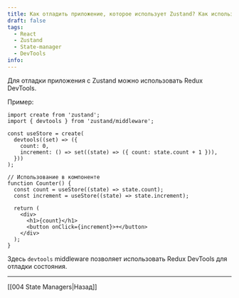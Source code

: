 ```yaml
---
title: Как отладить приложение, которое использует Zustand? Как использовать devTools?
draft: false
tags:
  - React
  - Zustand
  - State-manager
  - DevTools
info:
---
```

Для отладки приложения с Zustand можно использовать Redux DevTools. 

Пример:

```JSX
import create from 'zustand';
import { devtools } from 'zustand/middleware';

const useStore = create(
  devtools((set) => ({
    count: 0,
    increment: () => set((state) => ({ count: state.count + 1 })),
  }))
);

// Использование в компоненте
function Counter() {
  const count = useStore((state) => state.count);
  const increment = useStore((state) => state.increment);

  return (
    <div>
      <h1>{count}</h1>
      <button onClick={increment}>+</button>
    </div>
  );
}
```

Здесь `devtools` middleware позволяет использовать Redux DevTools для отладки состояния.

___

[[004 State Managers|Назад]]